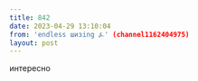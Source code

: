 ```yaml
---
title: 842
date: 2023-04-29 13:10:04
from: 'endless шизing ⍼' (channel1162404975)
layout: post
---
```


интересно

